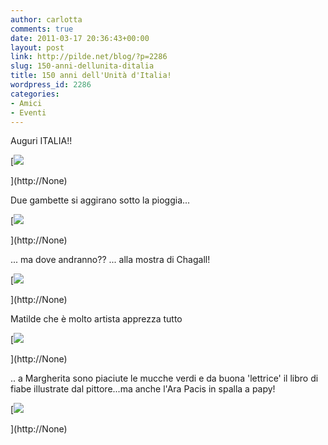 ```yaml
---
author: carlotta
comments: true
date: 2011-03-17 20:36:43+00:00
layout: post
link: http://pilde.net/blog/?p=2286
slug: 150-anni-dellunita-ditalia
title: 150 anni dell'Unità d'Italia!
wordpress_id: 2286
categories:
- Amici
- Eventi
---
```


Auguri ITALIA!!

[![]({{baseurl}}/uploads/2011/03/unita_italia1.jpg)


](http://None)




Due gambette si aggirano sotto la pioggia...

[![]({{baseurl}}/uploads/2011/03/sotto_la_pioggia.jpg)


](http://None)




... ma dove andranno?? ... alla mostra di Chagall!

[![]({{baseurl}}/uploads/2011/03/chagal_1.jpg)


](http://None)




Matilde che è molto artista apprezza tutto

[![]({{baseurl}}/uploads/2011/03/chagal_2.jpg)


](http://None)




.. a Margherita sono piaciute le mucche verdi e da buona 'lettrice' il libro di fiabe illustrate dal pittore...ma anche l'Ara Pacis in spalla a papy!

[![]({{baseurl}}/uploads/2011/03/chagal_3.jpg)


](http://None)



